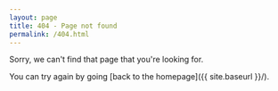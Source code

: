 ```yaml
---
layout: page
title: 404 - Page not found
permalink: /404.html
---
```


Sorry, we can't find that page that you're looking for.

You can try again by going [back to the homepage]({{ site.baseurl }}/).
